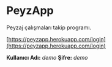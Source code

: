 # PeyzApp

Peyzaj çalışmaları takip programı.

[https://peyzapp.herokuapp.com/login](https://peyzapp.herokuapp.com/login)

**Kullanıcı Adı:** _demo_
**Şifre:** _demo_

